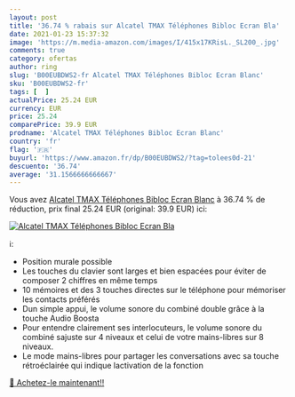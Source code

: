 ```yaml
---
layout: post
title: '36.74 % rabais sur Alcatel TMAX Téléphones Bibloc Ecran Bla'
date: 2021-01-23 15:37:32
image: 'https://m.media-amazon.com/images/I/415x17KRisL._SL200_.jpg'
comments: true
category: ofertas
author: ring
slug: 'B00EUBDWS2-fr Alcatel TMAX Téléphones Bibloc Ecran Blanc'
sku: 'B00EUBDWS2-fr'
tags: [  ]
actualPrice: 25.24 EUR
currency: EUR
price: 25.24
comparePrice: 39.9 EUR
prodname: 'Alcatel TMAX Téléphones Bibloc Ecran Blanc'
country: 'fr'
flag: '🇫🇷'
buyurl: 'https://www.amazon.fr/dp/B00EUBDWS2/?tag=tolees0d-21'
descuento: '36.74'
average: '31.1566666666667'
---
```


Vous avez [Alcatel TMAX Téléphones Bibloc Ecran Blanc](https://www.amazon.fr/dp/B00EUBDWS2/?tag=tolees0d-21)  à  36.74 % de réduction, prix final  25.24 EUR (original: 39.9 EUR) ici:

[![Alcatel TMAX Téléphones Bibloc Ecran Bla](https://m.media-amazon.com/images/I/415x17KRisL._SL200_.jpg)](https://www.amazon.fr/dp/B00EUBDWS2/?tag=tolees0d-21)

ℹ️:

- Position murale possible
- Les touches du clavier sont larges et bien espacées pour éviter de composer 2 chiffres en même temps
- 10 mémoires et des 3 touches directes sur le téléphone pour mémoriser les contacts préférés
- Dun simple appui, le volume sonore du combiné double grâce à la touche Audio Boosta
- Pour entendre clairement ses interlocuteurs, le volume sonore du combiné sajuste sur 4 niveaux et celui de votre mains-libres sur 8 niveaux.
- Le mode mains-libres pour partager les conversations avec sa touche rétroéclairée qui indique lactivation de la fonction

[🛒 Achetez-le maintenant!!](https://www.amazon.fr/dp/B00EUBDWS2/?tag=tolees0d-21)
